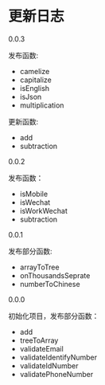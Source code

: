 # 更新日志

0.0.3

发布函数:
- camelize
- capitalize
- isEnglish
- isJson
- multiplication

更新函数:
- add
- subtraction

0.0.2 

发布函数：

- isMobile
- isWechat
- isWorkWechat
- subtraction

0.0.1

发布部分函数:
- arrayToTree
- onThousandsSeprate
- numberToChinese

0.0.0

初始化项目，发布部分函数：

- add
- treeToArray
- validateEmail
- validateIdentifyNumber
- validateIdNumber
- validatePhoneNumber